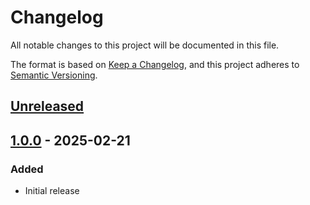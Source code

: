 # Changelog

All notable changes to this project will be documented in this file.

The format is based on [Keep a Changelog](https://keepachangelog.com/en/1.0.0/),
and this project adheres to [Semantic Versioning](https://semver.org/spec/v2.0.0.html).

## [Unreleased]

## [1.0.0] - 2025-02-21

### Added

- Initial release


[Unreleased]: https://github.com/Singl-Daemon/Hitokoto/compare/v1.0.0...HEAD
[1.0.0]: https://github.com/Singl-Daemon/Hitokoto/releases/tag/v1.0.0
```
